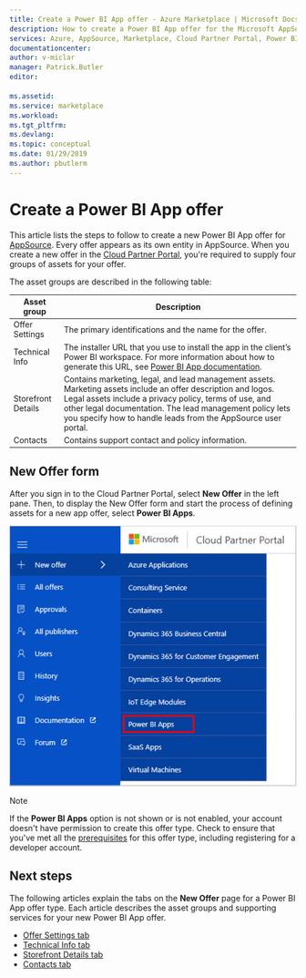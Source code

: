 ```yaml
---
title: Create a Power BI App offer - Azure Marketplace | Microsoft Docs
description: How to create a Power BI App offer for the Microsoft AppSource Marketplace. 
services: Azure, AppSource, Marketplace, Cloud Partner Portal, Power BI
documentationcenter:
author: v-miclar
manager: Patrick.Butler  
editor:

ms.assetid: 
ms.service: marketplace
ms.workload: 
ms.tgt_pltfrm: 
ms.devlang: 
ms.topic: conceptual
ms.date: 01/29/2019
ms.author: pbutlerm
---
```


# Create a Power BI App offer

This article lists the steps to follow to create a new Power BI App offer for [AppSource](https://appsource.microsoft.com). Every offer appears as its own entity in AppSource. When you create a new offer in the [Cloud Partner Portal](https://cloudpartner.azure.com/), you're required to supply four groups of assets for your offer.

The asset groups are described in the following table:

|   Asset group      | Description                                                                         |
| ----------------   | ----------------                                                                    |
| Offer Settings     | The primary identifications and the name for the offer.                                      |
| Technical Info     | The installer URL that you use to install the app in the client’s Power BI workspace. For more information about how to generate this URL, see [Power BI App documentation](https://go.microsoft.com/fwlink/?linkid=2028636). |
| Storefront Details | Contains marketing, legal, and lead management assets. Marketing assets include an offer description and logos. Legal assets include a privacy policy, terms of use, and other legal documentation. The lead management policy lets you specify how to handle leads from the AppSource user portal. |
| Contacts           | Contains support contact and policy information.                                     |

## New Offer form

After you sign in to the Cloud Partner Portal, select **New Offer** in the left pane. Then, to display the New Offer form and start the process of defining assets for a new app offer, select **Power BI Apps**.

![Power BI offer menu item](./media/new-offer-menu.png)

> [!NOTE] 
> If the **Power BI Apps** option is not shown or is not enabled, your account doesn't have permission to create this offer type. Check to ensure that you've met all the [prerequisites](./cpp-prerequisites.md) for this offer type, including registering for a developer account.


## Next steps

The following articles explain the tabs on the **New Offer** page for a Power BI App offer type. Each article describes the asset groups and supporting services for your new Power BI App offer.

-  [Offer Settings tab](./cpp-offer-settings-tab.md)
-  [Technical Info tab](./cpp-technical-info-tab.md)
-  [Storefront Details tab](./cpp-storefront-details-tab.md)
-  [Contacts tab](./cpp-contacts-tab.md)
